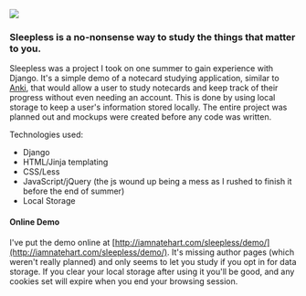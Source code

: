 ![](https://raw.githubusercontent.com/nejsan/sleepless/master/mockups/home-desktop.png)

### Sleepless is a no-nonsense way to study the things that matter to you.
Sleepless was a project I took on one summer to gain experience with Django. It's a simple demo of a notecard studying application, similar to [Anki](http://ankisrs.net), that would allow a user to study notecards and keep track of their progress without even needing an account. This is done by using local storage to keep a user's information stored locally. The entire project was planned out and mockups were created before any code was written.

Technologies used:
- Django
- HTML/Jinja templating
- CSS/Less
- JavaScript/jQuery (the js wound up being a mess as I rushed to finish it before the end of summer)
- Local Storage

#### Online Demo
I've put the demo online at [http://iamnatehart.com/sleepless/demo/](http://iamnatehart.com/sleepless/demo/). It's missing author pages (which weren't really planned) and only seems to let you study if you opt in for data storage. If you clear your local storage after using it you'll be good, and any cookies set will expire when you end your browsing session.
